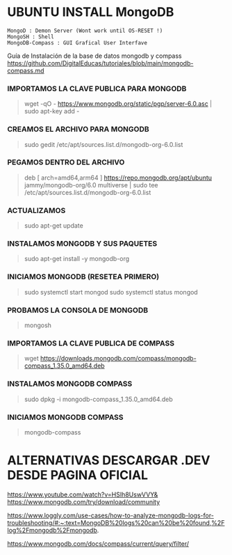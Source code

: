 # UBUNTU INSTALL MongoDB
    MongoD : Demon Server (Wont work until OS-RESET !)
    MongoSH : Shell
    MongoDB-Compass : GUI Grafical User Interfave


Guía de Instalación de la base de datos mongodb y compass
    https://github.com/DigitalEducas/tutoriales/blob/main/mongodb-compass.md


### IMPORTAMOS LA CLAVE PUBLICA PARA MONGODB
>    wget -qO - https://www.mongodb.org/static/pgp/server-6.0.asc | sudo apt-key add -

### CREAMOS EL ARCHIVO PARA MONGODB
>    sudo gedit /etc/apt/sources.list.d/mongodb-org-6.0.list

### PEGAMOS DENTRO DEL ARCHIVO
>    deb [ arch=amd64,arm64 ] https://repo.mongodb.org/apt/ubuntu jammy/mongodb-org/6.0 multiverse | sudo tee /etc/apt/sources.list.d/mongodb-org-6.0.list

### ACTUALIZAMOS
>   sudo apt-get update

### INSTALAMOS MONGODB Y SUS PAQUETES
>    sudo apt-get install -y mongodb-org

### INICIAMOS MONGODB  (RESETEA PRIMERO)
>    sudo systemctl start mongod
    sudo systemctl status mongod

### PROBAMOS LA CONSOLA DE MONGODB
>    mongosh

### IMPORTAMOS LA CLAVE PUBLICA DE COMPASS
>    wget https://downloads.mongodb.com/compass/mongodb-compass_1.35.0_amd64.deb

### INSTALAMOS MONGODB COMPASS
>    sudo dpkg -i mongodb-compass_1.35.0_amd64.deb

### INICIAMOS MONGODB COMPASS
>    mongodb-compass




# ALTERNATIVAS DESCARGAR .DEV DESDE PAGINA OFICIAL
https://www.youtube.com/watch?v=HSIh8UswVVY&
https://www.mongodb.com/try/download/community


https://www.loggly.com/use-cases/how-to-analyze-mongodb-logs-for-troubleshooting/#:~:text=MongoDB%20logs%20can%20be%20found,%2Flog%2Fmongodb%2Fmongodb.

https://www.mongodb.com/docs/compass/current/query/filter/
